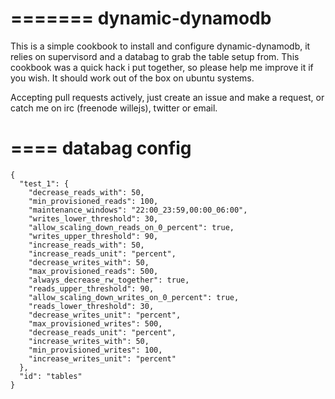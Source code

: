 =======
dynamic-dynamodb
=====================

This is a simple cookbook to install and configure dynamic-dynamodb, it relies on supervisord and a databag to grab the table setup from.
This cookbook was a quick hack i put together, so please help me improve it if you wish.
It should work out of the box on ubuntu systems.

Accepting pull requests actively, just create an issue and make a request, or catch me on irc (freenode willejs), twitter or email.

====
databag config
====

    {
      "test_1": {
        "decrease_reads_with": 50,
        "min_provisioned_reads": 100,
        "maintenance_windows": "22:00_23:59,00:00_06:00",
        "writes_lower_threshold": 30,
        "allow_scaling_down_reads_on_0_percent": true,
        "writes_upper_threshold": 90,
        "increase_reads_with": 50,
        "increase_reads_unit": "percent",
        "decrease_writes_with": 50,
        "max_provisioned_reads": 500,
        "always_decrease_rw_together": true,
        "reads_upper_threshold": 90,
        "allow_scaling_down_writes_on_0_percent": true,
        "reads_lower_threshold": 30,
        "decrease_writes_unit": "percent",
        "max_provisioned_writes": 500,
        "decrease_reads_unit": "percent",
        "increase_writes_with": 50,
        "min_provisioned_writes": 100,
        "increase_writes_unit": "percent"
      },
      "id": "tables"
    }
